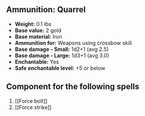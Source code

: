 ## Ammunition: Quarrel

- **Weight:** 0.1 lbs
- **Base value:** 2 gold
- **Base material:** Iron
- **Ammunition for:** Weapons using crossbow skill
- **Base damage - Small:** 1d2+1 (avg 2.5)
- **Base damage - Large:** 1d3+1 (avg 3.0)
- **Enchantable:** Yes
- **Safe enchantable level:** +5 or below

## Component for the following spells

1. [[Force bolt]]
2. [[Force strike]]
